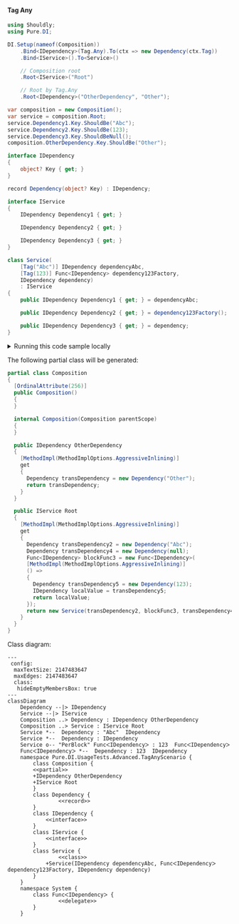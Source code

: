 #### Tag Any


```c#
using Shouldly;
using Pure.DI;

DI.Setup(nameof(Composition))
    .Bind<IDependency>(Tag.Any).To(ctx => new Dependency(ctx.Tag))
    .Bind<IService>().To<Service>()

    // Composition root
    .Root<IService>("Root")

    // Root by Tag.Any
    .Root<IDependency>("OtherDependency", "Other");

var composition = new Composition();
var service = composition.Root;
service.Dependency1.Key.ShouldBe("Abc");
service.Dependency2.Key.ShouldBe(123);
service.Dependency3.Key.ShouldBeNull();
composition.OtherDependency.Key.ShouldBe("Other");

interface IDependency
{
    object? Key { get; }
}

record Dependency(object? Key) : IDependency;

interface IService
{
    IDependency Dependency1 { get; }

    IDependency Dependency2 { get; }

    IDependency Dependency3 { get; }
}

class Service(
    [Tag("Abc")] IDependency dependencyAbc,
    [Tag(123)] Func<IDependency> dependency123Factory,
    IDependency dependency)
    : IService
{
    public IDependency Dependency1 { get; } = dependencyAbc;

    public IDependency Dependency2 { get; } = dependency123Factory();

    public IDependency Dependency3 { get; } = dependency;
}
```

<details>
<summary>Running this code sample locally</summary>

- Make sure you have the [.NET SDK 9.0](https://dotnet.microsoft.com/en-us/download/dotnet/9.0) or later is installed
```bash
dotnet --list-sdk
```
- Create a net9.0 (or later) console application
```bash
dotnet new console -n Sample
```
- Add references to NuGet packages
  - [Pure.DI](https://www.nuget.org/packages/Pure.DI)
  - [Shouldly](https://www.nuget.org/packages/Shouldly)
```bash
dotnet add package Pure.DI
dotnet add package Shouldly
```
- Copy the example code into the _Program.cs_ file

You are ready to run the example 🚀
```bash
dotnet run
```

</details>

The following partial class will be generated:

```c#
partial class Composition
{
  [OrdinalAttribute(256)]
  public Composition()
  {
  }

  internal Composition(Composition parentScope)
  {
  }

  public IDependency OtherDependency
  {
    [MethodImpl(MethodImplOptions.AggressiveInlining)]
    get
    {
      Dependency transDependency = new Dependency("Other");
      return transDependency;
    }
  }

  public IService Root
  {
    [MethodImpl(MethodImplOptions.AggressiveInlining)]
    get
    {
      Dependency transDependency2 = new Dependency("Abc");
      Dependency transDependency4 = new Dependency(null);
      Func<IDependency> blockFunc3 = new Func<IDependency>(
      [MethodImpl(MethodImplOptions.AggressiveInlining)]
      () =>
      {
        Dependency transDependency5 = new Dependency(123);
        IDependency localValue = transDependency5;
        return localValue;
      });
      return new Service(transDependency2, blockFunc3, transDependency4);
    }
  }
}
```

Class diagram:

```mermaid
---
 config:
  maxTextSize: 2147483647
  maxEdges: 2147483647
  class:
   hideEmptyMembersBox: true
---
classDiagram
	Dependency --|> IDependency
	Service --|> IService
	Composition ..> Dependency : IDependency OtherDependency
	Composition ..> Service : IService Root
	Service *--  Dependency : "Abc"  IDependency
	Service *--  Dependency : IDependency
	Service o-- "PerBlock" FuncᐸIDependencyᐳ : 123  FuncᐸIDependencyᐳ
	FuncᐸIDependencyᐳ *--  Dependency : 123  IDependency
	namespace Pure.DI.UsageTests.Advanced.TagAnyScenario {
		class Composition {
		<<partial>>
		+IDependency OtherDependency
		+IService Root
		}
		class Dependency {
				<<record>>
		}
		class IDependency {
			<<interface>>
		}
		class IService {
			<<interface>>
		}
		class Service {
				<<class>>
			+Service(IDependency dependencyAbc, FuncᐸIDependencyᐳ dependency123Factory, IDependency dependency)
		}
	}
	namespace System {
		class FuncᐸIDependencyᐳ {
				<<delegate>>
		}
	}
```

